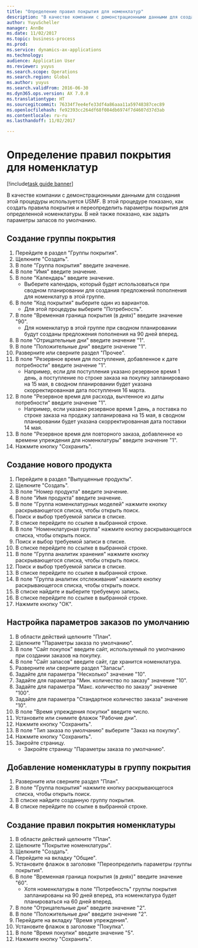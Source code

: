 ```yaml
--- 
title: "Определение правил покрытия для номенклатур"
description: "В качестве компании с демонстрационными данными для создания этой процедуры используется USMF."
author: YuyuScheller
manager: AnnBe
ms.date: 11/02/2017
ms.topic: business-process
ms.prod: 
ms.service: dynamics-ax-applications
ms.technology: 
audience: Application User
ms.reviewer: yuyus
ms.search.scope: Operations
ms.search.region: Global
ms.author: yuyus
ms.search.validFrom: 2016-06-30
ms.dyn365.ops.version: AX 7.0.0
ms.translationtype: HT
ms.sourcegitcommit: 76334f7ee4efe33df4a86aaa11a59748387cec89
ms.openlocfilehash: fe92393cc264df68f084db6974f7d4607d37d3ab
ms.contentlocale: ru-ru
ms.lasthandoff: 11/02/2017

---
```

# <a name="define-coverage-rules-for-items"></a>Определение правил покрытия для номенклатур

[!include[task guide banner](../../includes/task-guide-banner.md)]

В качестве компании с демонстрационными данными для создания этой процедуры используется USMF. В этой процедуре показано, как создать правила покрытия и переопределить параметры покрытия для определенной номенклатуры. В ней также показано, как задать параметры запасов по умолчанию.


## <a name="create-a-coverage-group"></a>Создание группы покрытия
1. Перейдите в раздел "Группы покрытия".
2. Щелкните "Создать".
3. В поле "Группа покрытия" введите значение.
4. В поле "Имя" введите значение.
5. В поле "Календарь" введите значение.
    * Выберите календарь, который будет использоваться при сводном планировании для создания предложений пополнения для номенклатур в этой группе.  
6. В поле "Код покрытия" выберите один из вариантов.
    * Для этой процедуры выберите "Потребность".  
7. В поле "Временная граница покрытия (в днях)" введите значение "90".
    * Для номенклатур в этой группе при сводном планировании будут созданы предложения пополнения на 90 дней вперед.  
8. В поле "Отрицательные дни" введите значение "1".
9. В поле "Положительные дни" введите значение "1".
10. Разверните или сверните раздел "Прочее".
11. В поле "Резервное время для поступления, добавленное к дате потребности" введите значение "1".
    * Например, если для поступления указано резервное время 1 день, а поступление по строке заказа на покупку запланировано на 15 мая, в сводном планировании будет указана скорректированная дата поступления 16 марта.  
12. В поле "Резервное время для расхода, вычтенное из даты потребности" введите значение "1".
    * Например, если указано резервное время 1 день, а поставка по строке заказа на продажу запланирована на 15 мая, в сводном планировании будет указана скорректированная дата поставки 14 мая.  
13. В поле "Резервное время для повторного заказа, добавленное ко времени упреждения для номенклатуры" введите значение "1".
14. Нажмите кнопку "Сохранить".

## <a name="create-a-new-product"></a>Создание нового продукта
1. Перейдите в раздел "Выпущенные продукты".
2. Щелкните "Создать".
3. В поле "Номер продукта" введите значение.
4. В поле "Имя продукта" введите значение.
5. В поле "Группа номенклатурных моделей" нажмите кнопку раскрывающегося списка, чтобы открыть поиск.
6. Поиск и выбор требуемой записи в списке.
7. В списке перейдите по ссылке в выбранной строке.
8. В поле "Номенклатурная группа" нажмите кнопку раскрывающегося списка, чтобы открыть поиск.
9. Поиск и выбор требуемой записи в списке.
10. В списке перейдите по ссылке в выбранной строке.
11. В поле "Группа аналитик хранения" нажмите кнопку раскрывающегося списка, чтобы открыть поиск.
12. Поиск и выбор требуемой записи в списке.
13. В списке перейдите по ссылке в выбранной строке.
14. В поле "Группа аналитик отслеживания" нажмите кнопку раскрывающегося списка, чтобы открыть поиск.
15. В списке найдите и выберите требуемую запись.
16. В списке перейдите по ссылке в выбранной строке.
17. Нажмите кнопку "OК".

## <a name="setup-default-order-settings"></a>Настройка параметров заказов по умолчанию
1. В области действий щелкните "План".
2. Щелкните "Параметры заказа по умолчанию".
3. В поле "Сайт покупок" введите сайт, используемый по умолчанию при создании заказов на покупку.
4. В поле "Сайт запасов" введите сайт, где хранится номенклатура.
5. Разверните или сверните раздел "Запасы".
6. Задайте для параметра "Несколько" значение "10".
7. Задайте для параметра "Мин. количество по заказу" значение "10".
8. Задайте для параметра "Макс. количество по заказу" значение "100".
9. Задайте для параметра "Стандартное количество заказа" значение "10".
10. В поле "Время упреждения покупки" введите число.
11. Установите или снимите флажок "Рабочие дни".
12. Нажмите кнопку "Сохранить".
13. В поле "Тип заказа по умолчанию" выберите "Заказ на покупку".
14. Нажмите кнопку "Сохранить".
15. Закройте страницу.
    * Закройте страницу "Параметры заказа по умолчанию".  

## <a name="add-an-item-to-a-coverage-group"></a>Добавление номенклатуры в группу покрытия
1. Разверните или сверните раздел "План".
2. В поле "Группа покрытия" нажмите кнопку раскрывающегося списка, чтобы открыть поиск.
3. В списке найдите созданную группу покрытия.
4. В списке перейдите по ссылке в выбранной строке.

## <a name="create-item-coverage-rules"></a>Создание правил покрытия номенклатуры
1. В области действий щелкните "План".
2. Щелкните "Покрытие номенклатуры".
3. Щелкните "Создать".
4. Перейдите на вкладку "Общие".
5. Установите флажок в заголовке "Переопределить параметры группы покрытия".
6. В поле "Временная граница покрытия (в днях)" введите значение "60".
    * Хотя номенклатуры в поле "Потребность" группы покрытия запланированы на 90 дней вперед, эта номенклатура будет планироваться на 60 дней вперед.  
7. В поле "Отрицательные дни" введите значение "2".
8. В поле "Положительные дни" введите значение "2".
9. Перейдите на вкладку "Время упреждения".
10. Установите флажок в заголовке "Покупка".
11. В поле "Время покупки" введите значение "5".
12. Нажмите кнопку "Сохранить".


